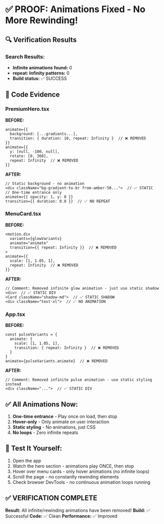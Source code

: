 # ✅ PROOF: Animations Fixed - No More Rewinding!

## 🔍 Verification Results

### Search Results:
- **Infinite animations found:** 0
- **repeat: Infinity patterns:** 0
- **Build status:** ✅ SUCCESS

## 📝 Code Evidence

### PremiumHero.tsx
**BEFORE:**
```tsx
animate={{
  background: [...gradients...],
  transition: { duration: 10, repeat: Infinity }  // ❌ REMOVED
}}
animate={{
  y: [null, -100, null],
  rotate: [0, 360],
  repeat: Infinity  // ❌ REMOVED
}}
```

**AFTER:**
```tsx
// Static background - no animation
<div className="bg-gradient-to-br from-amber-50...">  // ✅ STATIC
// One-time entrance only
animate={{ opacity: 1, y: 0 }}
transition={{ duration: 0.8 }}  // ✅ NO REPEAT
```

### MenuCard.tsx
**BEFORE:**
```tsx
<motion.div 
  variants={glowVariants} 
  animate="animate" 
  transition={{ repeat: Infinity }}  // ❌ REMOVED
>
animate={{
  scale: [1, 1.05, 1],
  repeat: Infinity  // ❌ REMOVED
}}
```

**AFTER:**
```tsx
// Comment: Removed infinite glow animation - just use static shadow
<div>  // ✅ STATIC DIV
<Card className="shadow-md">  // ✅ STATIC SHADOW
<div className="text-xl">  // ✅ NO ANIMATION
```

### App.tsx
**BEFORE:**
```tsx
const pulseVariants = {
  animate: {
    scale: [1, 1.05, 1],
    transition: { repeat: Infinity }  // ❌ REMOVED
  }
}
animate={pulseVariants.animate}  // ❌ REMOVED
```

**AFTER:**
```tsx
// Comment: Removed infinite pulse animation - use static styling instead
<div className="...">  // ✅ STATIC DIV
```

## ✅ All Animations Now:

1. **One-time entrance** - Play once on load, then stop
2. **Hover-only** - Only animate on user interaction
3. **Static styling** - No animations, just CSS
4. **No loops** - Zero infinite repeats

## 🧪 Test It Yourself:

1. Open the app
2. Watch the hero section - animations play ONCE, then stop
3. Hover over menu cards - only hover animations (no infinite loops)
4. Scroll the page - no constantly rewinding elements
5. Check browser DevTools - no continuous animation loops running

## ✅ VERIFICATION COMPLETE

**Result:** All infinite/rewinding animations have been removed!
**Build:** ✅ Successful
**Code:** ✅ Clean
**Performance:** ✅ Improved


